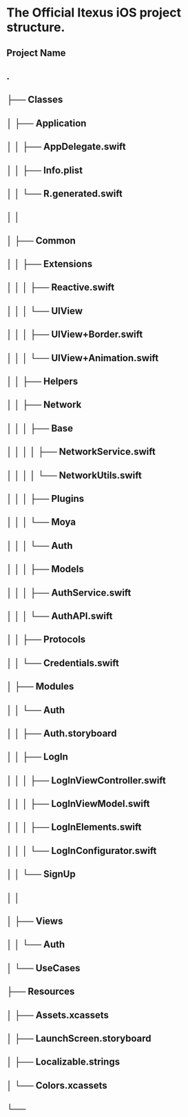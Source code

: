 # The Official Itexus iOS project structure.


## Project Name
## .
## ├── Classes
## │   	├── Application
## │	│	├── AppDelegate.swift
## │	│	├── Info.plist
## │	│	└── R.generated.swift
## │	│
## │   	├── Common
## │	│	├── Extensions
## │	│	│	├── Reactive.swift
## │	│	│	└── UIView
## │	│	│		├──	UIView+Border.swift
## │	│	│		└──	UIView+Animation.swift
## │	│	├── Helpers
## │	│	├── Network
## │	│	│	├── Base
## │	│	│	│	├── NetworkService.swift
## │	│	│	│	└── NetworkUtils.swift
## │	│	│	├── Plugins
## │	│	│	└── Moya
## │	│	│		└── Auth
## │	│	│			├── Models
## │	│	│			├── AuthService.swift
## │	│	│			└── AuthAPI.swift
## │	│	├── Protocols
## │	│	└── Credentials.swift
## │   	├── Modules
## │	│	└── Auth
## │	│		├── Auth.storyboard
## │	│		├── LogIn
## │	│		│	├── LogInViewController.swift
## │	│		│	├── LogInViewModel.swift
## │	│		│	├── LogInElements.swift
## │	│		│	└── LogInConfigurator.swift
## │	│		└── SignUp
## │	│
## │   	├── Views
## │	│	└── Auth
## │   	└── UseCases
## ├── Resources
## │   ├── Assets.xcassets
## │   ├── LaunchScreen.storyboard
## │   ├── Localizable.strings
## │   └── Colors.xcassets
## └──

